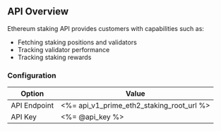 ## API Overview

Ethereum staking API provides customers with capabilities such as:

- Fetching staking positions and validators
- Tracking validator performance
- Tracking staking rewards

### Configuration

| Option | Value |
| ------------ | ------- |
| API Endpoint | <%= api_v1_prime_eth2_staking_root_url %> |
| API Key | <%= @api_key %> |
